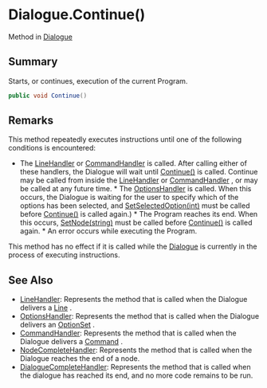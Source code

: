 # Dialogue.Continue()

Method in [Dialogue](/api/csharp/yarn.dialogue.md)

## Summary


Starts, or continues, execution of the current Program.


```csharp
public void Continue()
```

## Remarks


This method repeatedly executes instructions until one of the
following conditions is encountered:

* The  <a href="yarn.dialogue.linehandler.md">LineHandler</a>  or  <a href="yarn.dialogue.commandhandler.md">CommandHandler</a> 
is called. After calling either of these handlers, the Dialogue
will wait until  <a href="yarn.dialogue.continue.md">Continue()</a>  is called. Continue may
be called from inside the  <a href="yarn.dialogue.linehandler.md">LineHandler</a>  or  <a href="yarn.dialogue.commandhandler.md">CommandHandler</a> , or may be called at any future time. *
The  <a href="yarn.dialogue.optionshandler.md">OptionsHandler</a>  is called. When this occurs,
the Dialogue is waiting for the user to specify which of the
options has been selected, and  <a href="yarn.dialogue.setselectedoption.md">SetSelectedOption(int)</a>  must be called before  <a href="yarn.dialogue.continue.md">Continue()</a>  is called again.) * The Program reaches its
end. When this occurs,  <a href="yarn.dialogue.setnode.md">SetNode(string)</a>  must be
called before  <a href="yarn.dialogue.continue.md">Continue()</a>  is called again. * An
error occurs while executing the Program.

This method has no effect if it is called while the  <a href="yarn.dialogue.md">Dialogue</a>  is currently in the process of executing
instructions.


## See Also

* [LineHandler](/api/csharp/yarn.linehandler.md): Represents the method that is called when the Dialogue delivers a  <a href="yarn.line.md">Line</a> .
* [OptionsHandler](/api/csharp/yarn.optionshandler.md): Represents the method that is called when the Dialogue delivers an  <a href="yarn.optionset.md">OptionSet</a> .
* [CommandHandler](/api/csharp/yarn.commandhandler.md): Represents the method that is called when the Dialogue delivers a  <a href="yarn.command.md">Command</a> .
* [NodeCompleteHandler](/api/csharp/yarn.nodecompletehandler.md): Represents the method that is called when the Dialogue reaches the end of a node.
* [DialogueCompleteHandler](/api/csharp/yarn.dialoguecompletehandler.md): Represents the method that is called when the dialogue has reached its end, and no more code remains to be run.

